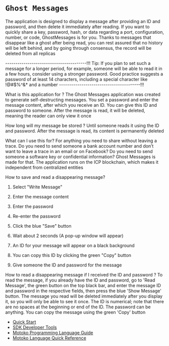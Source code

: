 # `Ghost Messages`
                   

 
        
The application is designed to display a message after providing an ID and password, and then delete it immediately after reading.
If you want to quickly share a key, password, hash, or data regarding a port, configuration, number, or code, GhostMessages is for you. Thanks to messages that disappear like a ghost after being read, you can rest assured that no history will be left behind, and by going through consensus, the record will be deleted from all replicas

----------------------------------------!!!
Tip: If you plan to set such a message for a longer period, for example, someone will be able to read it in a few hours, consider using a stronger password. Good practice suggests a password of at least 14 characters, including a special character like !@#$%^&* and a number
----------------------------------------!!!

What is this application for ?
The Ghost Messages application was created to generate self-destructing messages. You set a password and enter the message content, after which you receive an ID. You can give this ID and password to someone. After the message is read, it will be deleted, meaning the reader can only view it once

How long will my message be stored ?
Until someone reads it using the ID and password. After the message is read, its content is permanently deleted

What can I use this for?
For anything you need to share without leaving a trace. Do you need to send someone a bank account number and don’t want to leave a trace in an email or on Facebook? Do you need to send someone a software key or confidential information? Ghost Messages is made for that. The application runs on the ICP blockchain, which makes it independent from centralized entities

How to save and read a disappearing message?
1) Select "Write Message"

2) Enter the message content

3) Enter the password

4) Re-enter the password

5) Click the blue "Save" button

6) Wait about 2 seconds (A pop-up window will appear)

7) An ID for your message will appear on a black background

8) You can copy this ID by clicking the green "Copy" button

9) Give someone the ID and password for the message

How to read a disappearing message if I received the ID and password ?
To read the message, if you already have the ID and password, go to 'Read Message', the green button on the top black bar, and enter the message ID and password in the respective fields, then press the blue 'Show Message' button. The message you read will be deleted immediately after you display it, so you will only be able to see it once. The ID is numerical; note that there are no spaces at the beginning or end of the ID. The password can be anything. You can copy the message using the green 'Copy' button


- [Quick Start](https://internetcomputer.org/docs/current/developer-docs/setup/deploy-locally)
- [SDK Developer Tools](https://internetcomputer.org/docs/current/developer-docs/setup/install)
- [Motoko Programming Language Guide](https://internetcomputer.org/docs/current/motoko/main/motoko)
- [Motoko Language Quick Reference](https://internetcomputer.org/docs/current/motoko/main/language-manual)

